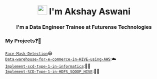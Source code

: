 <h1 align="center"><img src="https://www.animatedimages.org/data/media/523/animated-hello-image-0007.gif" width="30px"> I'm Akshay Aswani</h1>
<h3 align="center">I'm a Data Engineer Trainee at Futurense Technologies</h3>


### My Projects:question::rocket:
<code>[Face-Mask-Detection](https://github.com/aaswani365/Face-Mask-Detection)</code>:mask:     
<code>[Data-warehouse-for-e-commerce-in-HIVE-using-AWS](https://github.com/chandrikadeb7/Face-Mask-Detection)</code>:☁️   
<code>[Implement-scd-type-1-in-informatica](https://github.com/aaswani365/Implement-scd-type-1-in-informatica)</code>:🧑‍💻    
<code>[Implement-SCD-Type-1-in-HDFS_SQOOP_HIVE](https://github.com/aaswani365/Implement-SCD-Type-1-in-HDFS_SQOOP_HIVE)</code>:🧑‍💻      
